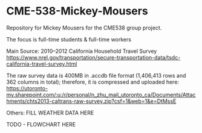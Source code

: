 # CME-538-Mickey-Mousers
Repository for Mickey Mousers for the CME538 group project.

The focus is full-time students & full-time workers

Main Source:
2010–2012 California Household Travel Survey
https://www.nrel.gov/transportation/secure-transportation-data/tsdc-california-travel-survey.html

The raw survey data is 400MB in .accdb file format (1,406,413 rows and 362 columns in total); therefore, it is compressed and uploaded here:
https://utoronto-my.sharepoint.com/:u:/r/personal/n_zhu_mail_utoronto_ca/Documents/Attachments/chts2013-caltrans-raw-survey.zip?csf=1&web=1&e=DtMssE

Others:
FILL WEATHER DATA HERE

TODO - FLOWCHART HERE
